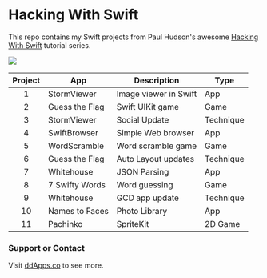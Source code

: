# Hacking With Swift
This repo contains my Swift projects from Paul Hudson's awesome [Hacking With Swift](http://www.hackingwithswift.com/) tutorial series.

![](https://raw.githubusercontent.com/duliodenis/HackingWithSwift/master/art/HackingWithSwift.png)

| Project        | App           | Description  | Type |
| :-------------: |-------------| -----| ----|
| 1      | StormViewer | Image viewer in Swift | App |
| 2 | Guess the Flag | Swift UIKit game | Game |
| 3 | StormViewer | Social Update | Technique |
| 4 | SwiftBrowser | Simple Web browser | App |
| 5 | WordScramble | Word scramble game | Game |
| 6 | Guess the Flag | Auto Layout updates| Technique |
| 7 | Whitehouse | JSON Parsing | App |
| 8 | 7 Swifty Words | Word guessing | Game |
| 9 | Whitehouse | GCD app update | Technique |
| 10 | Names to Faces | Photo Library | App |
| 11 | Pachinko | SpriteKit | 2D Game |

### Support or Contact
Visit [ddApps.co](http://ddapps.co) to see more.
